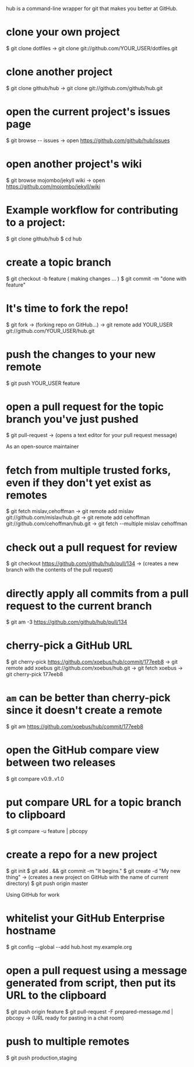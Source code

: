 hub is a command-line wrapper for git that makes you better at GitHub.


# clone your own project
$ git clone dotfiles
→ git clone git://github.com/YOUR_USER/dotfiles.git

# clone another project
$ git clone github/hub
→ git clone git://github.com/github/hub.git

# open the current project's issues page
$ git browse -- issues
→ open https://github.com/github/hub/issues

# open another project's wiki
$ git browse mojombo/jekyll wiki
→ open https://github.com/mojombo/jekyll/wiki

# Example workflow for contributing to a project:
$ git clone github/hub
$ cd hub
# create a topic branch
$ git checkout -b feature
  ( making changes ... )
$ git commit -m "done with feature"

# It's time to fork the repo!
$ git fork
→ (forking repo on GitHub...)
→ git remote add YOUR_USER git://github.com/YOUR_USER/hub.git

# push the changes to your new remote
$ git push YOUR_USER feature
# open a pull request for the topic branch you've just pushed
$ git pull-request
→ (opens a text editor for your pull request message)


As an open-source maintainer

# fetch from multiple trusted forks, even if they don't yet exist as remotes
$ git fetch mislav,cehoffman
→ git remote add mislav git://github.com/mislav/hub.git
→ git remote add cehoffman git://github.com/cehoffman/hub.git
→ git fetch --multiple mislav cehoffman

# check out a pull request for review
$ git checkout https://github.com/github/hub/pull/134
→ (creates a new branch with the contents of the pull request)

# directly apply all commits from a pull request to the current branch
$ git am -3 https://github.com/github/hub/pull/134

# cherry-pick a GitHub URL
$ git cherry-pick https://github.com/xoebus/hub/commit/177eeb8
→ git remote add xoebus git://github.com/xoebus/hub.git
→ git fetch xoebus
→ git cherry-pick 177eeb8

# `am` can be better than cherry-pick since it doesn't create a remote
$ git am https://github.com/xoebus/hub/commit/177eeb8

# open the GitHub compare view between two releases
$ git compare v0.9..v1.0

# put compare URL for a topic branch to clipboard
$ git compare -u feature | pbcopy

# create a repo for a new project
$ git init
$ git add . && git commit -m "It begins."
$ git create -d "My new thing"
→ (creates a new project on GitHub with the name of current directory)
$ git push origin master

Using GitHub for work

# whitelist your GitHub Enterprise hostname
$ git config --global --add hub.host my.example.org

# open a pull request using a message generated from script, then put its URL to the clipboard
$ git push origin feature
$ git pull-request -F prepared-message.md | pbcopy
→ (URL ready for pasting in a chat room)

# push to multiple remotes
$ git push production,staging
